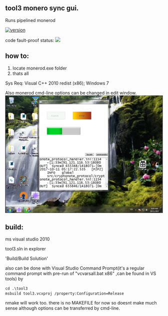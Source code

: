 ## tool3 monero sync gui. 
Runs pipelined monerod
 
[![version](https://img.shields.io/badge/%20%20tool3%20%20%20-v2.078%20%20Afterburning'%20SP3-brightgreen.svg)](https://github.com/alexeyneu/tool3/releases/v2.078)

code fault-proof status: [![ ](https://scan.coverity.com/projects/13991/badge.svg)](https://scan.coverity.com/projects/alexeyneu-tool3)

## how to: 
1. locate monerod.exe folder  
2. thats all

Sys Req: 
Visual C++ 2010 redist (x86);
Windows 7    

Also monerod cmd-line options can be changed in edit window.
![Screen1](/screens/Untitled%202.jpg)


## build:
ms visual studio 2010

tool3.sln in explorer 
 
'Build/Build Solution' 

also can be done with Visual Studio Command Prompt(it's a regular  command prompt with pre-run of "vcvarsall.bat x86" ,can be found in VS tools) by
``` 
cd .\tool3
msbuild tool3.vcxproj /property:Configuration=Release  
```


nmake will work too. there is no MAKEFILE for now so doesnt make much sense although options can be transferred by cmd-line.
